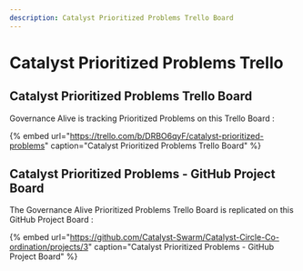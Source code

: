 ```yaml
---
description: Catalyst Prioritized Problems Trello Board
---
```


# Catalyst Prioritized Problems Trello

## Catalyst Prioritized Problems Trello Board

Governance Alive is tracking Prioritized Problems on this Trello Board : 

{% embed url="https://trello.com/b/DRBO6qyF/catalyst-prioritized-problems" caption="Catalyst Prioritized Problems Trello Board" %}

## Catalyst Prioritized Problems - GitHub Project Board

The Governance Alive Prioritized Problems Trello Board is replicated on this GitHub Project Board :

{% embed url="https://github.com/Catalyst-Swarm/Catalyst-Circle-Co-ordination/projects/3" caption="Catalyst Prioritized Problems - GitHub Project Board" %}

